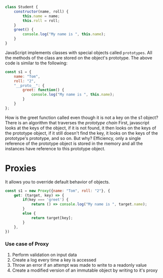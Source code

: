 ```js
class Student {
	constructor(name, roll) {
		this.name = name;
		this.roll = roll;
	}
	greet() {
		console.log("My name is ", this.name);
	}
}
```

JavaScript implements classes with special objects called `prototypes`. All the methods of the class are stored on the object's prototype. The above code is similar to the following:
```js
const s1 = {
	name: "Tom",
	roll: "2",
	"__proto__": {
		greet: function() {
			console.log("My name is ", this.name);
		}
	}
};
```
How is the greet function called even though it is not a key on the s1 object? 
There is an algorithm that traverses the *prototype chain*
First, javascript looks at the keys of the object, if it is not found, it then looks on the keys of the prototype object, if it still doesn't find the key, it looks on the keys of the prototype's prototype, and so on.
But why?
Efficiency, only a single reference of the prototype object is stored in the memory and all the instances have reference to this prototype object.

# Proxies
It allows you to override default behavior of objects.
```js
const s1 = new Proxy({name: "Tom", roll: "2"}, {
	get: (target, key) => {
		if(key === 'greet') {
			return () => console.log("My name is ", target.name);
		}
		else {
			return target[key];
		}
	},
})
```
### Use case of Proxy
1. Perform validation on input data
2. Create a log every time a key is accessed
3. Throw an error if an attempt was made to write to a readonly value
4. Create a modified version of an immutable object by writing to it's proxy